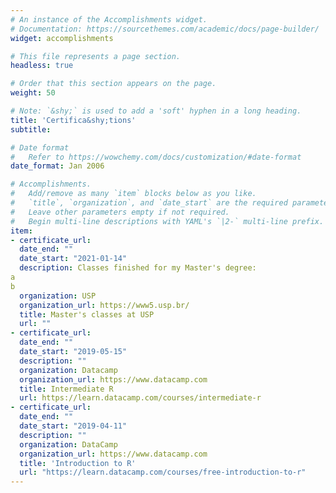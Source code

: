 ```yaml
---
# An instance of the Accomplishments widget.
# Documentation: https://sourcethemes.com/academic/docs/page-builder/
widget: accomplishments

# This file represents a page section.
headless: true

# Order that this section appears on the page.
weight: 50

# Note: `&shy;` is used to add a 'soft' hyphen in a long heading.
title: 'Certifica&shy;tions'
subtitle:

# Date format
#   Refer to https://wowchemy.com/docs/customization/#date-format
date_format: Jan 2006

# Accomplishments.
#   Add/remove as many `item` blocks below as you like.
#   `title`, `organization`, and `date_start` are the required parameters.
#   Leave other parameters empty if not required.
#   Begin multi-line descriptions with YAML's `|2-` multi-line prefix.
item:
- certificate_url: 
  date_end: ""
  date_start: "2021-01-14"
  description: Classes finished for my Master's degree:
a
b
  organization: USP
  organization_url: https://www5.usp.br/
  title: Master's classes at USP
  url: ""
- certificate_url: 
  date_end: ""
  date_start: "2019-05-15"
  description: ""
  organization: Datacamp
  organization_url: https://www.datacamp.com
  title: Intermediate R
  url: https://learn.datacamp.com/courses/intermediate-r
- certificate_url: 
  date_end: ""
  date_start: "2019-04-11"
  description: ""
  organization: DataCamp
  organization_url: https://www.datacamp.com
  title: 'Introduction to R'
  url: "https://learn.datacamp.com/courses/free-introduction-to-r"
---
```

